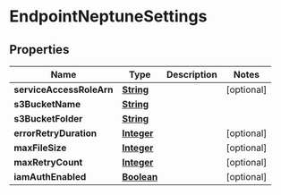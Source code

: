 

# EndpointNeptuneSettings


## Properties

| Name | Type | Description | Notes |
|------------ | ------------- | ------------- | -------------|
|**serviceAccessRoleArn** | [**String**](String.md) |  |  [optional] |
|**s3BucketName** | [**String**](String.md) |  |  |
|**s3BucketFolder** | [**String**](String.md) |  |  |
|**errorRetryDuration** | [**Integer**](Integer.md) |  |  [optional] |
|**maxFileSize** | [**Integer**](Integer.md) |  |  [optional] |
|**maxRetryCount** | [**Integer**](Integer.md) |  |  [optional] |
|**iamAuthEnabled** | [**Boolean**](Boolean.md) |  |  [optional] |



